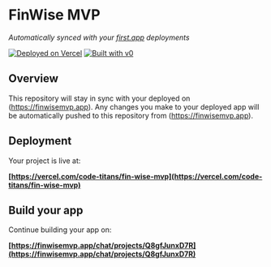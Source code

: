 # FinWise MVP

*Automatically synced with your [first.app](https://finwisemvp.app) deployments*

[![Deployed on Vercel](https://img.shields.io/badge/Deployed%20on-Vercel-black?style=for-the-badge&logo=vercel)](https://vercel.com/code-titans/fin-wise-mvp)
[![Built with v0](https://img.shields.io/badge/Built%20with-finwisemvp.app-black?style=for-the-badge)](https://finwisemvp.app/chat/projects/Q8gfJunxD7R)

## Overview

This repository will stay in sync with your deployed on (https://finwisemvp.app).
Any changes you make to your deployed app will be automatically pushed to this repository from (https://finwisemvp.app).

## Deployment

Your project is live at:

**[https://vercel.com/code-titans/fin-wise-mvp](https://vercel.com/code-titans/fin-wise-mvp)**

## Build your app

Continue building your app on:

**[https://finwisemvp.app/chat/projects/Q8gfJunxD7R](https://finwisemvp.app/chat/projects/Q8gfJunxD7R)**
